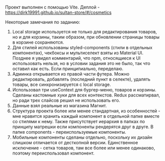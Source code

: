 Проект выполнен с помощью Vite. Деплой - https://dirk19991.github.io/sultan-store/#/cosmetics

Некоторые замечания по заданию:
1. Local storage используется не только для редактирования товаров, но и для корзины, таким образом, при обновлении страницы товары в корзине сохраняются.
2. Для стилей использованы styled-components (стили в отдельных компонентах), чекбоксы и мультиселект взяты из Material UI. Позднее я увидел комментарий, что npm, относящиеся к UI использовать нельзя, но в условии задания это не было, так что оставил как есть. Если принципиально, переделаю.
3. Админка открывается из правой части футера. Можно редактировать, добавлять (последний пункт в селекте), удалять товары, все синхронизируется с local storage.
4. Использовал три useContext для бургер-меню, товаров и корзины. Сделаны кастомные хуки для всех контекстов. Redux рассматирвал, но ради трех слайсов решил не использовать его.
5. Данные взял реальные из магазина Магнит.
6. Структура проекта более или менее стандартная, из особенностей - мне нравится хранить каждый компонент в отдельной папке вместе со стилями к нему. Также присутствует иерархия в папках по принципу матрешки если компоненты рендерятся друг в друге. В папке components - переиспользуемые компоненты.
7. Мобильные компоненты сделаны отдельно, поскольку их дизайн слишком отличается от десткопной версии. Единственное исключение - сетка товаров, там все более или менее одинаково, поэтому переиспользовал компонент.
